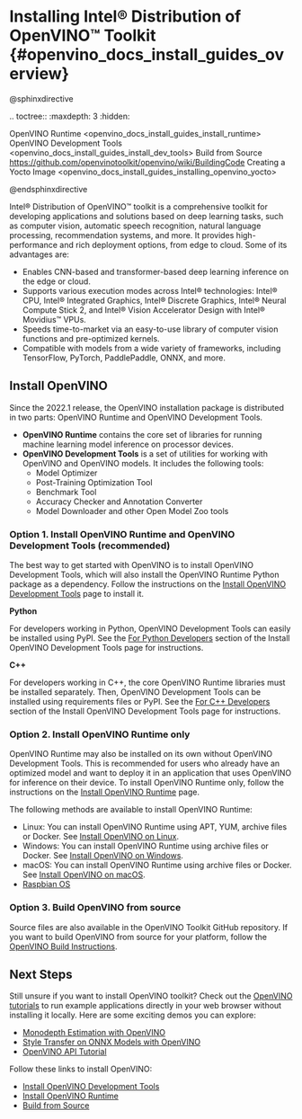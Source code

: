 # Installing Intel® Distribution of OpenVINO™ Toolkit {#openvino_docs_install_guides_overview}

@sphinxdirective

.. toctree::
   :maxdepth: 3
   :hidden:
   
   OpenVINO Runtime <openvino_docs_install_guides_install_runtime>
   OpenVINO Development Tools <openvino_docs_install_guides_install_dev_tools>
   Build from Source <https://github.com/openvinotoolkit/openvino/wiki/BuildingCode>
   Creating a Yocto Image <openvino_docs_install_guides_installing_openvino_yocto>

@endsphinxdirective

Intel® Distribution of OpenVINO™ toolkit is a comprehensive toolkit for developing applications and solutions based on deep learning tasks, such as computer vision, automatic speech recognition, natural language processing, recommendation systems, and more. It provides high-performance and rich deployment options, from edge to cloud. Some of its advantages are:

* Enables CNN-based and transformer-based deep learning inference on the edge or cloud.
* Supports various execution modes across Intel® technologies: Intel® CPU, Intel® Integrated Graphics, Intel® Discrete Graphics, Intel® Neural Compute Stick 2, and Intel® Vision Accelerator Design with Intel® Movidius™ VPUs.
* Speeds time-to-market via an easy-to-use library of computer vision functions and pre-optimized kernels.
* Compatible with models from a wide variety of frameworks, including TensorFlow, PyTorch, PaddlePaddle, ONNX, and more.

## Install OpenVINO

Since the 2022.1 release, the OpenVINO installation package is distributed in two parts: OpenVINO Runtime and OpenVINO Development Tools.

* **OpenVINO Runtime** contains the core set of libraries for running machine learning model inference on processor devices.
* **OpenVINO Development Tools** is a set of utilities for working with OpenVINO and OpenVINO models. It includes the following tools:
  - Model Optimizer
  - Post-Training Optimization Tool
  - Benchmark Tool
  - Accuracy Checker and Annotation Converter
  - Model Downloader and other Open Model Zoo tools

### Option 1. Install OpenVINO Runtime and OpenVINO Development Tools (recommended)

The best way to get started with OpenVINO is to install OpenVINO Development Tools, which will also install the OpenVINO Runtime Python package as a dependency. Follow the instructions on the [Install OpenVINO Development Tools](installing-model-dev-tools.md) page to install it.

**Python**

For developers working in Python, OpenVINO Development Tools can easily be installed using PyPI. See the <a href="openvino_docs_install_guides_install_dev_tools.html#python-developers">For Python Developers</a> section of the Install OpenVINO Development Tools page for instructions.

**C++**

For developers working in C++, the core OpenVINO Runtime libraries must be installed separately. Then, OpenVINO Development Tools can be installed using requirements files or PyPI. See the <a href="openvino_docs_install_guides_install_dev_tools.html#cpp-developers">For C++ Developers</a> section of the Install OpenVINO Development Tools page for instructions.

### Option 2. Install OpenVINO Runtime only

OpenVINO Runtime may also be installed on its own without OpenVINO Development Tools. This is recommended for users who already have an optimized model and want to deploy it in an application that uses OpenVINO for inference on their device. To install OpenVINO Runtime only, follow the instructions on the [Install OpenVINO Runtime](installing-openvino-runtime.md) page.

The following methods are available to install OpenVINO Runtime:

* Linux: You can install OpenVINO Runtime using APT, YUM, archive files or Docker. See [Install OpenVINO on Linux](installing-openvino-linux-header.md).
* Windows: You can install OpenVINO Runtime using archive files or Docker. See [Install OpenVINO on Windows](installing-openvino-windows-header.md).
* macOS: You can install OpenVINO Runtime using archive files or Docker. See [Install OpenVINO on macOS](installing-openvino-macos-header.md).
* [Raspbian OS](installing-openvino-raspbian.md)

### Option 3. Build OpenVINO from source

Source files are also available in the OpenVINO Toolkit GitHub repository. If you want to build OpenVINO from source for your platform, follow the [OpenVINO Build Instructions](https://github.com/openvinotoolkit/openvino/wiki/BuildingCode).

## Next Steps
Still unsure if you want to install OpenVINO toolkit? Check out the [OpenVINO tutorials](../tutorials.md) to run example applications directly in your web browser without installing it locally. Here are some exciting demos you can explore:
- [Monodepth Estimation with OpenVINO](https://docs.openvino.ai/latest/notebooks/201-vision-monodepth-with-output.html)
- [Style Transfer on ONNX Models with OpenVINO](https://docs.openvino.ai/latest/notebooks/212-onnx-style-transfer-with-output.html)
- [OpenVINO API Tutorial](https://docs.openvino.ai/latest/notebooks/002-openvino-api-with-output.html)

Follow these links to install OpenVINO:
- [Install OpenVINO Development Tools](installing-model-dev-tools.md)
- [Install OpenVINO Runtime](installing-openvino-runtime.md)
- [Build from Source](https://github.com/openvinotoolkit/openvino/wiki/BuildingCode)

